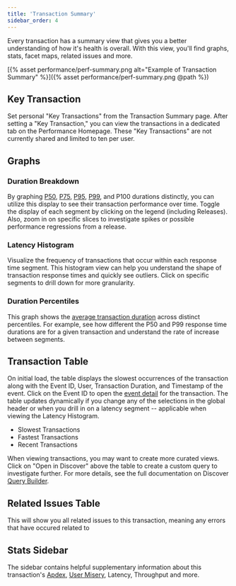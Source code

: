 ```yaml
---
title: 'Transaction Summary'
sidebar_order: 4
---
```


Every transaction has a summary view that gives you a better understanding of how it's health is overall. With this view, you'll find graphs, stats, facet maps, related issues and more. 

[{% asset performance/perf-summary.png alt="Example of Transaction Summary" %}]({% asset performance/perf-summary.png @path %})

## Key Transaction
Set personal "Key Transactions" from the Transaction Summary page. After setting a "Key Transaction," you can view the transactions in a dedicated tab on the Performance Homepage. These "Key Transactions" are not currently shared and limited to ten per user.

## Graphs

### Duration Breakdown 
By graphing [P50](/performance-monitoring/performance/metrics/#p50-threshold), [P75](/performance-monitoring/performance/metrics/#p75-threshold), [P95](/performance-monitoring/performance/metrics/#p95-threshold), [P99](/performance-monitoring/performance/metrics/#p99-threshold), and P100 durations distinctly, you can utilize this display to see their transaction performance over time. Toggle the display of each segment by clicking on the legend (including Releases). Also, zoom in on specific slices to investigate spikes or possible performance regressions from a release.

### Latency Histogram

Visualize the frequency of transactions that occur within each response time segment. This histogram view can help you understand the shape of transaction response times and quickly see outliers. Click on specific segments to drill down for more granularity.

### Duration Percentiles

This graph shows the [average transaction duration](/performance-monitoring/performance/metrics/#average-transaction-duration) across distinct percentiles. For example, see how different the P50 and P99 response time durations are for a given transaction and understand the rate of increase between segments.

## Transaction Table

On initial load, the table displays the slowest occurrences of the transaction along with the Event ID, User, Transaction Duration, and Timestamp of the event. Click on the Event ID to open the [event detail](/performance-monitoring/performance/event-detail/) for the transaction. The table updates dynamically if you change any of the selections in the global header or when you drill in on a latency segment -- applicable when viewing the Latency Histogram.

- Slowest Transactions
- Fastest Transactions
- Recent Transactions

When viewing transactions, you may want to create more curated views. Click on "Open in Discover" above the table to create a custom query to investigate further. For more details, see the full documentation on Discover [Query Builder](/performance-monitoring/discover-queries/query-builder/).

## Related Issues Table

This will show you all related issues to this transaction, meaning any errors that have occured related to 

## Stats Sidebar

The sidebar contains helpful supplementary information about this transaction's [Apdex](/performance-monitoring/performance/metrics/#apdex), [User Misery](/performance-monitoring/performance/metrics/#user-misery), Latency, Throughput and more. 
